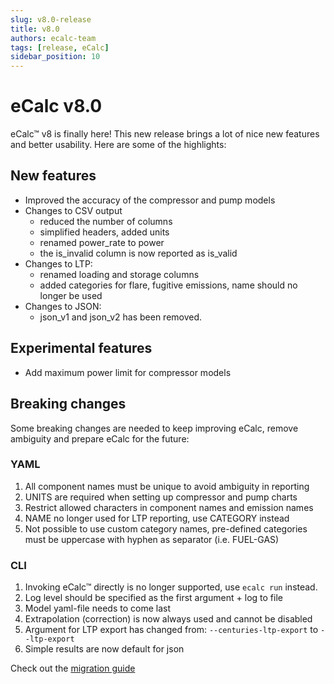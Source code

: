 ```yaml
---
slug: v8.0-release
title: v8.0
authors: ecalc-team
tags: [release, eCalc]
sidebar_position: 10
---
```


# eCalc v8.0

eCalc™ v8 is finally here! This new release brings a lot of nice new features and better usability. Here are some
of the highlights:

## New features

- Improved the accuracy of the compressor and pump models
- Changes to CSV output 
  - reduced the number of columns
  - simplified headers, added units
  - renamed power_rate to power
  - the is_invalid column is now reported as is_valid
- Changes to LTP:
  - renamed loading and storage columns
  - added categories for flare, fugitive emissions, name should no longer be used
- Changes to JSON:
  - json_v1 and json_v2 has been removed.

## Experimental features
- Add maximum power limit for compressor models

## Breaking changes

Some breaking changes are needed to keep improving eCalc, remove ambiguity and prepare eCalc for the future:

### YAML

1. All component names must be unique to avoid ambiguity in reporting
2. UNITS are required when setting up compressor and pump charts
3. Restrict allowed characters in component names and emission names
4. NAME no longer used for LTP reporting, use CATEGORY instead
5. Not possible to use custom category names, pre-defined categories must be uppercase with hyphen as separator (i.e. FUEL-GAS)

### CLI

1. Invoking eCalc™ directly is no longer supported, use `ecalc run` instead.
2. Log level should be specified as the first argument + log to file
3. Model yaml-file needs to come last
4. Extrapolation (correction) is now always used and cannot be disabled
5. Argument for LTP export has changed from: `--centuries-ltp-export` to `--ltp-export`
6. Simple results are now default for json

Check out the [migration guide](../about/migration_guides/v7_to_v8)